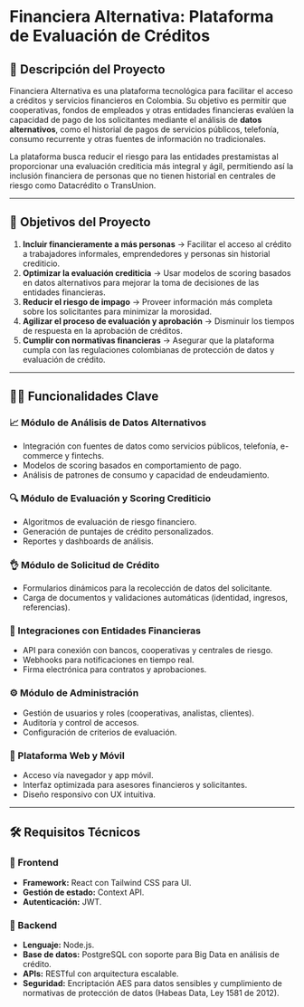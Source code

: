 # Financiera Alternativa: Plataforma de Evaluación de Créditos

## 📍 Descripción del Proyecto

Financiera Alternativa es una plataforma tecnológica para facilitar el acceso a créditos y servicios financieros en Colombia. Su objetivo es permitir que cooperativas, fondos de empleados y otras entidades financieras evalúen la capacidad de pago de los solicitantes mediante el análisis de **datos alternativos**, como el historial de pagos de servicios públicos, telefonía, consumo recurrente y otras fuentes de información no tradicionales.

La plataforma busca reducir el riesgo para las entidades prestamistas al proporcionar una evaluación crediticia más integral y ágil, permitiendo así la inclusión financiera de personas que no tienen historial en centrales de riesgo como Datacrédito o TransUnion.

---

## 🎯 Objetivos del Proyecto

1. **Incluir financieramente a más personas** → Facilitar el acceso al crédito a trabajadores informales, emprendedores y personas sin historial crediticio.
2. **Optimizar la evaluación crediticia** → Usar modelos de scoring basados en datos alternativos para mejorar la toma de decisiones de las entidades financieras.
3. **Reducir el riesgo de impago** → Proveer información más completa sobre los solicitantes para minimizar la morosidad.
4. **Agilizar el proceso de evaluación y aprobación** → Disminuir los tiempos de respuesta en la aprobación de créditos.
5. **Cumplir con normativas financieras** → Asegurar que la plataforma cumpla con las regulaciones colombianas de protección de datos y evaluación de crédito.

---

## 🧑‍💻 Funcionalidades Clave

### 📈 Módulo de Análisis de Datos Alternativos

-  Integración con fuentes de datos como servicios públicos, telefonía, e-commerce y fintechs.
-  Modelos de scoring basados en comportamiento de pago.
-  Análisis de patrones de consumo y capacidad de endeudamiento.

### 🔍 Módulo de Evaluación y Scoring Crediticio

-  Algoritmos de evaluación de riesgo financiero.
-  Generación de puntajes de crédito personalizados.
-  Reportes y dashboards de análisis.

### 👌 Módulo de Solicitud de Crédito

-  Formularios dinámicos para la recolección de datos del solicitante.
-  Carga de documentos y validaciones automáticas (identidad, ingresos, referencias).

### 🔗 Integraciones con Entidades Financieras

-  API para conexión con bancos, cooperativas y centrales de riesgo.
-  Webhooks para notificaciones en tiempo real.
-  Firma electrónica para contratos y aprobaciones.

### ⚙️ Módulo de Administración

-  Gestión de usuarios y roles (cooperativas, analistas, clientes).
-  Auditoría y control de accesos.
-  Configuración de criterios de evaluación.

### 📲 Plataforma Web y Móvil

-  Acceso vía navegador y app móvil.
-  Interfaz optimizada para asesores financieros y solicitantes.
-  Diseño responsivo con UX intuitiva.

---

## 🛠️ Requisitos Técnicos

### 📌 Frontend

-  **Framework:** React con Tailwind CSS para UI.
-  **Gestión de estado:** Context API.
-  **Autenticación:** JWT.

### 📌 Backend

-  **Lenguaje:** Node.js.
-  **Base de datos:** PostgreSQL con soporte para Big Data en análisis de crédito.
-  **APIs:** RESTful con arquitectura escalable.
-  **Seguridad:** Encriptación AES para datos sensibles y cumplimiento de normativas de protección de datos (Habeas Data, Ley 1581 de 2012).
